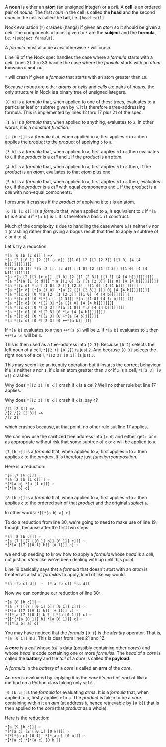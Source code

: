 A **noun** is either an **atom** (an unsigned integer) or a *cell*. A **cell** is an ordered pair of *nouns*.
The first *noun* in the cell is called the **head** and the second *noun* in the cell is called the **tail**,
i.e. `[head tail]`.

Nock evaluation (`*`) crashes (hangs) if given an *atom* so it should be given a *cell*. The components of a cell
given to `*` are the **subject** and the **formula**, i.e. `*[subject formula]`.

A *formula* must also be a *cell* otherwise `*` will crash.

Line 19 of the Nock spec handles the case where a *formula* starts with a *cell*. Lines 21 thru 33 handle the
case where the *formula* starts with an *atom* between `0` and `10`.

`*` will crash if given a *formula* that starts with an atom greater than `10`.

Because *nouns* are either *atoms* or *cells* and *cells* are pairs of *nouns*, the only structure in Nock is a binary
tree of unsigned integers.

`[0 n]` is a *formula* that, when applied to one of these trees, evaluates to a particular leaf or subtree given by `n`.
It is therefore a tree-addressing formula. This is implemented by lines 12 thru 17 plus 21 of the spec.

`[1 a]` is a *formula* that, when applied to anything, evaluates to `a`. In other words, it is a *constant function*.

`[2 [b c]]` is a *formula* that, when applied to `a`, first applies `c` to `a` then applies the *product* to
the *product* of applying `b` to `a`.

`[3 b]` is a *formula* that, when applied to `a`, first applies `b` to `a` then evaluates to `0` if the *product* is a
*cell* and `1` if the *product* is an *atom*.

`[4 b]` is a *formula* that, when applied to `a`, first applies `b` to `a` then, if the *product* is an *atom*,
evaluates to that *atom* plus one.

`[5 b]` is a *formula* that, when applied to `a`, first applies `b` to `a` then, evaluates to `0` if the *product*
is a *cell* with equal components and `1` if the *product* is a *cell* with non-equal components.

I presume it crashes if the *product* of applying `b` to `a` is an atom.

`[6 [b [c d]]]` is a *formula* that, when applied to `a`,  is equivalent to `c` if `*[a b]` is `0` and `d` if `*[a b]` is
`1`. It is therefore a basic `if` construct.

Much of the complexity is due to handling the case where `b` is neither `0` nor `1` (crashing rather than giving a bogus
result that tries to apply a subtree of `c` or `d` to `a`).

Let's try a reduction:

    *[a [6 [b [c d]]]] =>
    *[a [2 [[0 1] [2 [[1 [c d]] [[1 0] [2 [[1 [2 3]] [[1 0] [4 [4 b]]]]]]]]]]]
    *[*[a [0 1]] *[a [2 [[1 [c d]] [[1 0] [2 [[1 [2 3]] [[1 0] [4 [4 b]]]]]]]]]]
    *[a *[a [2 [[1 [c d]] [[1 0] [2 [[1 [2 3]] [[1 0] [4 [4 b]]]]]]]]]]
    *[a *[*[a [1 [c d]]] *[a [[1 0] [2 [[1 [2 3]] [[1 0] [4 [4 b]]]]]]]]]
    *[a *[[c d] *[a [[1 0] [2 [[1 [2 3]] [[1 0] [4 [4 b]]]]]]]]]
    *[a *[[c d] [*[a [1 0]] *[a [2 [[1 [2 3]] [[1 0] [4 [4 b]]]]]]]]]
    *[a *[[c d] [0 *[a [2 [[1 [2 3]] [[1 0] [4 [4 b]]]]]]]]]
    *[a *[[c d] [0 *[*[a [1 [2 3]]] *[a [[1 0] [4 [4 b]]]]]]]]
    *[a *[[c d] [0 *[[2 3] *[a [[1 0] [4 [4 b]]]]]]]]
    *[a *[[c d] [0 *[[2 3] [*[a [1 0]] *[a [4 [4 b]]]]]]]]
    *[a *[[c d] [0 *[[2 3] [0 *[a [4 [4 b]]]]]]]]
    *[a *[[c d] [0 *[[2 3] [0 +*[a [4 b]]]]]]]
    *[a *[[c d] [0 *[[2 3] [0 ++*[a b]]]]]]

If `*[a b]` evaluates to `0` then `++*[a b]` will be `2`. If `*[a b]` evaluates to `1` then `++*[a b]` will be `3`.

This is then used as a tree-address into `[2 3]`. Because `[0 2]` selects the left noun of a cell, `*[[2 3] [0 2]]` is
just `2`. And because `[0 3]` selects the right noun of a cell, `*[[2 3] [0 3]]` is just `3`.

This may seem like an identity operation but it insures the correct behaviour if `b` is neither `0` nor `1`. if `x` is an
atom greater than `3` or if `x` is a cell, `*[[2 3] [0 x]]` crashes.

Why does `*[[2 3] [0 x]]` crash if `x` is a cell? Well no other rule but line 17 applies.

Why does `*[[2 3] [0 x]]` crash if `x` is, say `4`?

    /[4 [2 3]] =>
    /[2 /[2 [2 3]] =>
    /[2 2]

which crashes because, at that point, no other rule but line 17 applies.

We can now use the sanitized tree address into `[c d]` and either get `c` or `d` as appropriate without risk that some
subtree of `c` or `d` will be applied to `a`.

`[7 [b c]]` is a *formula* that, when applied to `a`, first applies `b` to `a` then applies `c` to the *product*.
It is therefore just *function composition*.

Here is a reduction:

    *[a [7 [b c]]] ☞
    *[a [2 [b [1 c]]]] ☞
    *[*[a b] *[a [1 c]]] ☞
    *[*[a b] c]

`[8 [b c]]` is a *formula* that, when applied to `a`, first applies `b` to `a` then applies `c` to the ordered pair of
that *product* and the original *subject* `a`.

In other words: `*[[*[a b] a] c]`

To do a reduction from line 30, we're going to need to make use of line 19, though, because after the first two steps:

    *[a [8 [b c]]] ☞
    *[a [7 [[[7 [[0 1] b]] [0 1]] c]]] ☞
    *[*[a [[7 [[0 1] b]] [0 1]]] c] ☞

we end up needing to know how to apply a *formula* whose *head* is a *cell*, not just an *atom* like we've been
dealing with up until this point.

Line 19 basically says that a *formula* that doesn't start with an *atom* is treated as a list of *formulas* to apply,
kind of like `map` would.

    *[a [[b c] d]]  ☞  [*[a [b c]] *[a d]]

Now we can continue our reduction of line 30:

    *[a [8 [b c]]] ☞
    *[a [7 [[[7 [[0 1] b]] [0 1]] c]]] ☞
    *[*[a [[7 [[0 1] b]] [0 1]]] c] ☞
    *[[*[a [7 [[0 1] b ]]] *[a [0 1]]] c] ☞
    *[[*[*[a [0 1]] b] *[a [0 1]]] c] ☞
    *[[*[a b] a] c]

You may have noticed that the *formula* `[0 1]` is the *identity* operator. That is, `*[a [0 1]]` is `a`. This is clear
from lines 21 and 12.

A **core** is a *cell* whose *tail* is data (possibly containing other *cores*) and whose *head* is code containing one
or more *formulas*. The *head* of a *core* is called the **battery** and the *tail* of a *core* is called the **payload**.

A *formula* in the *battery* of a *core* is called an **arm** of the *core*.

An *arm* is evaluated by applying it to the *core* it's part of, sort of like a method on a Python class taking only
`self`.

`[9 [b c]]` is the *formula* for evaluating *arms*. It is a *formula* that, when applied to `a`, firstly applies `c` to
`a`. The *product* is taken to be a *core* containing within it an *arm* (at address `b`, hence retrievable by `[0 b]`)
that is then applied to the *core* (that *product* as a whole).

Here is the reduction:

    *[a [9 [b c]]] ☞
    *[*[a c] [2 [[0 1] [0 b]]]] ☞
    *[*[*[a c] [0 1]] *[*[a c] [0 b]]] ☞
    *[*[a c] *[*[a c] [0 b]]]
